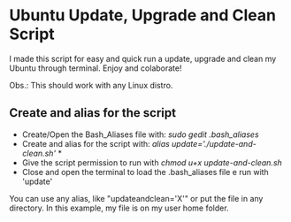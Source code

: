 Ubuntu Update, Upgrade and Clean Script
==============================

I made this script for easy and quick run a update, upgrade and clean my Ubuntu through terminal. Enjoy and colaborate!

Obs.: This should work with any Linux distro.


<h2>Create and alias for the script</h2>

<ul>
	<li>Create/Open the Bash_Aliases file with: <em>sudo gedit .bash_aliases</em></li>
	<li>Create and alias for the script with: <em>alias update='./update-and-clean.sh'</em> *</li>
	<li>Give the script permission to run with <em>chmod u+x update-and-clean.sh</em></li>
	<li>Close and open the terminal to load the .bash_aliases file e run with 'update'</li>
</ul>
<p>You can use any alias, like "updateandclean='X'" or put the file in any directory. In this example, my file is on my user home folder.</p>
